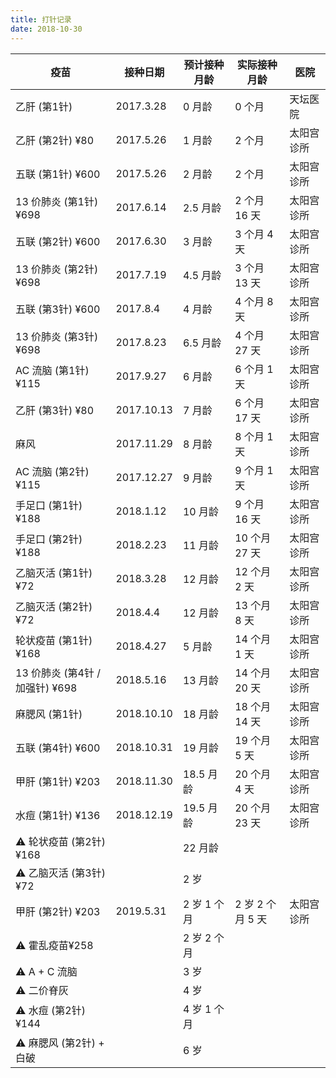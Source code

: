 ```yaml
---
title: 打针记录
date: 2018-10-30
---
```


| 疫苗             | 接种日期          | 预计接种月龄 | 实际接种月龄  | 医院       |
| ---------------- | ----------------- | ------------ | ------------- | ---------- |
| 乙肝 (第1针)             | 2017.3.28         | 0 月龄       | 0 个月        | 天坛医院   |
| 乙肝 (第2针) ¥80         | 2017.5.26         | 1 月龄       | 2 个月        | 太阳宫诊所 |
| 五联 (第1针) ¥600        | 2017.5.26         | 2 月龄       | 2 个月        | 太阳宫诊所 |
| 13 价肺炎 (第1针) ¥698   | 2017.6.14         | 2.5 月龄     | 2 个月 16 天  | 太阳宫诊所 |
| 五联 (第2针) ¥600        | 2017.6.30         | 3 月龄       | 3 个月 4 天   | 太阳宫诊所 |
| 13 价肺炎 (第2针) ¥698   | 2017.7.19         | 4.5 月龄     | 3 个月 13 天  | 太阳宫诊所 |
| 五联 (第3针) ¥600        | 2017.8.4          | 4 月龄       | 4 个月 8 天   | 太阳宫诊所 |
| 13 价肺炎 (第3针) ¥698   | 2017.8.23         | 6.5 月龄     | 4 个月 27 天  | 太阳宫诊所 |
| AC 流脑 (第1针) ¥115     | 2017.9.27         | 6 月龄       | 6 个月 1 天   | 太阳宫诊所 |
| 乙肝 (第3针) ¥80         | 2017.10.13        | 7 月龄       | 6 个月 17 天  | 太阳宫诊所 |
| 麻风             | 2017.11.29        | 8 月龄       | 8 个月 1 天   | 太阳宫诊所 |
| AC 流脑 (第2针) ¥115     | 2017.12.27        | 9 月龄       | 9 个月 1 天   | 太阳宫诊所 |
| 手足口 (第1针) ¥188      | 2018.1.12         | 10 月龄      | 9 个月 16 天  | 太阳宫诊所 |
| 手足口 (第2针) ¥188      | 2018.2.23         | 11 月龄      | 10 个月 27 天 | 太阳宫诊所 |
| 乙脑灭活 (第1针) ¥72     | 2018.3.28         | 12 月龄      | 12 个月 2 天  | 太阳宫诊所 |
| 乙脑灭活 (第2针) ¥72     | 2018.4.4          | 12 月龄      | 13 个月 8 天  | 太阳宫诊所 |
| 轮状疫苗 (第1针) ¥168    | 2018.4.27         | 5 月龄       | 14 个月 1 天  | 太阳宫诊所 |
| 13 价肺炎 (第4针 / 加强针) ¥698   | 2018.5.16         | 13 月龄      | 14 个月 20 天 | 太阳宫诊所 |
| 麻腮风 (第1针)           | 2018.10.10        | 18 月龄      | 18 个月 14 天 | 太阳宫诊所 |
| 五联 (第4针) ¥600        | 2018.10.31 | 19 月龄      | 19 个月 5 天  | 太阳宫诊所 |
| 甲肝 (第1针) ¥203      | 2018.11.30 | 18.5 月龄    | 20 个月 4 天 | 太阳宫诊所 |
| 水痘 (第1针) ¥136      | 2018.12.19 | 19.5 月龄    | 20 个月 23 天  | 太阳宫诊所 |
| ⚠️ 轮状疫苗 (第2针) ¥168  |                   | 22 月龄      |               |            |
| ⚠️ 乙脑灭活 (第3针) ¥72   |          | 2 岁         |               |            |
| 甲肝 (第2针) ¥203      | 2019.5.31    | 2 岁 1 个月  |  2 岁 2 个月 5 天   | 太阳宫诊所 |
| ⚠️ 霍乱疫苗¥258   |                   | 2 岁 2 个月  |               |            |
| ⚠️ A + C 流脑     |                   | 3 岁         |               |            |
| ⚠️ 二价脊灰       |                   | 4 岁         |               |            |
| ⚠️ 水痘 (第2针) ¥144      |                   | 4 岁 1 个月  |               |            |
| ⚠️ 麻腮风 (第2针)  + 白破 |                   | 6 岁         |               |            |

